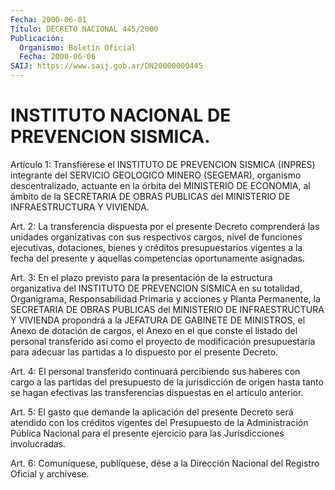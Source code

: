 ```yaml
---
Fecha: 2000-06-01
Título: DECRETO NACIONAL 445/2000
Publicación:
  Organismo: Boletín Oficial
  Fecha: 2000-06-06
SAIJ: https://www.saij.gob.ar/DN20000000445
---
```

# INSTITUTO NACIONAL DE PREVENCION SISMICA.

<a id="1"></a>
Artículo 1: Transfiérese  el  INSTITUTO  DE  PREVENCION SISMICA (INPRES)  integrante  del  SERVICIO  GEOLOGICO  MINERO   (SEGEMAR), organismo descentralizado, actuante en la órbita del MINISTERIO  DE ECONOMIA,  al  ámbito  de la SECRETARIA DE OBRAS PUBLICAS del MINISTERIO DE INFRAESTRUCTURA Y VIVIENDA.

<a id="2"></a>
Art.  2: La transferencia  dispuesta  por  el  presente  Decreto comprenderá  las unidades organizativas con sus respectivos cargos, nivel  de funciones  ejecutivas,  dotaciones,  bienes  y  créditos presupuestarios  vigentes  a  la  fecha  del  presente  y  aquellas competencias oportunamente asignadas.

<a id="3"></a>
Art.  3:  En  el  plazo  previsto  para  la presentación de la estructura organizativa del INSTITUTO DE PREVENCION  SISMICA  en su totalidad,  Organigrama,  Responsabilidad  Primaria  y  acciones y Planta  Permanente,  la SECRETARIA DE OBRAS PUBLICAS del MINISTERIO DE INFRAESTRUCTURA Y  VIVIENDA propondrá a la JEFATURA DE GABINETE DE MINISTROS, el Anexo de  dotación  de cargos, el Anexo en el que conste el listado del personal transferido así como el proyecto de modificación  presupuestaria  para  adecuar    las  partidas  a  lo dispuesto por el presente Decreto.

<a id="4"></a>
Art.  4:  El  personal transferido continuará percibiendo  sus haberes con cargo a las partidas del presupuesto de la jurisdicción de  origen  hasta  tanto  se  hagan  efectivas  las  transferencias dispuestas en el artículo anterior.

<a id="5"></a>
Art. 5: El gasto que  demande  la aplicación del presente Decreto será  atendido con los créditos vigentes  del  Presupuesto  de  la Administración Pública Nacional para el presente ejercicio para las Jurisdicciones involucradas.

<a id="6"></a>
Art. 6: Comuníquese, publíquese, dése a la Dirección Nacional del Registro Oficial y archívese.